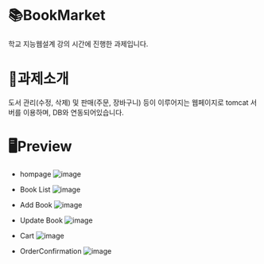 # 📚BookMarket

학교 지능웹설계 강의 시간에 진행한 과제입니다.

# 📑과제소개
도서 관리(수정, 삭제) 및 판매(주문, 장바구니) 등이 이루어지는 웹페이지로 tomcat 서버를 이용하며, DB와 연동되어있습니다.

# 🖥Preview
- hompage
![image](https://github.com/user-attachments/assets/5c2f7265-e081-4d41-84ff-94856b1f003e)

- Book List 
![image](https://github.com/user-attachments/assets/23072f59-1f14-4a24-9d2a-6f471cfc51e8)

- Add Book
![image](https://github.com/user-attachments/assets/3b52f8b2-0ae3-4dee-9f03-0343d06a51fc)

- Update Book
![image](https://github.com/user-attachments/assets/da50bbbc-857a-4dd5-b01d-664c8824d33b)

- Cart
![image](https://github.com/user-attachments/assets/b39035c9-f2dc-434f-afc3-22ebc1989a9b)

- OrderConfirmation
![image](https://github.com/user-attachments/assets/d3cef4af-c5c6-4d70-8c81-21262792faf7)
